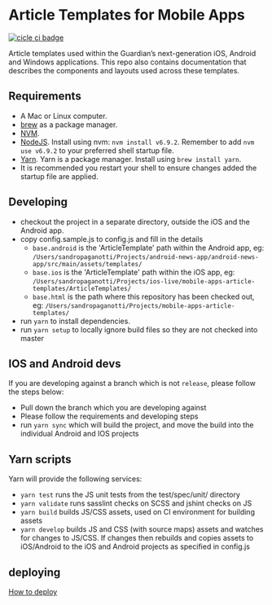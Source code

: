 # Article Templates for Mobile Apps
[![cicle ci badge](https://circleci.com/gh/guardian/mobile-apps-article-templates/tree/master.svg?style=shield)](https://circleci.com/gh/guardian/mobile-apps-article-templates)

Article templates used within the Guardian’s next-generation iOS, Android and Windows applications. This repo also contains documentation that describes the components and layouts used across these templates.

## Requirements
* A Mac or Linux computer.
* [brew](http://brew.sh/) as a package manager.
* [NVM](https://github.com/creationix/nvm).
* [NodeJS](http://nodejs.org/). Install using nvm: `nvm install v6.9.2`. Remember to add `nvm use v6.9.2` to your preferred shell startup file.
* [Yarn](https://yarnpkg.com). Yarn is a package manager. Install using `brew install yarn`.
* It is recommended you restart your shell to ensure changes added the startup file are applied.

## Developing
* checkout the project in a separate directory, outside the iOS and the Android app.
* copy config.sample.js to config.js and fill in the details
    * `base.android` is the 'ArticleTemplate' path within the Android app, eg: `/Users/sandropaganotti/Projects/android-news-app/android-news-app/src/main/assets/templates/`
    * `base.ios` is the 'ArticleTemplate' path within the iOS app, eg: `/Users/sandropaganotti/Projects/ios-live/mobile-apps-article-templates/ArticleTemplates/`
    * `base.html` is the path where this repository has been checked out, eg: `/Users/sandropaganotti/Projects/mobile-apps-article-templates/`
* run `yarn` to install dependencies.
* run `yarn setup` to locally ignore build files so they are not checked into master

## IOS and Android devs
If you are developing against a branch which is not `release`, please follow the steps below:
* Pull down the branch which you are developing against
* Please follow the requirements and developing steps
* run `yarn sync` which will build the project, and move the build into the individual Android and IOS projects

## Yarn scripts
Yarn will provide the following services:

* `yarn test` runs the JS unit tests from the test/spec/unit/ directory
* `yarn validate` runs sasslint checks on SCSS and jshint checks on JS
* `yarn build` builds JS/CSS assets, used on CI environment for building assets
* `yarn develop` builds JS and CSS (with source maps) assets and watches for changes to JS/CSS. If changes then rebuilds and copies assets to iOS/Android to the iOS and Android projects as specified in config.js

## deploying

[How to deploy](docs/how-to-deploy.md)
